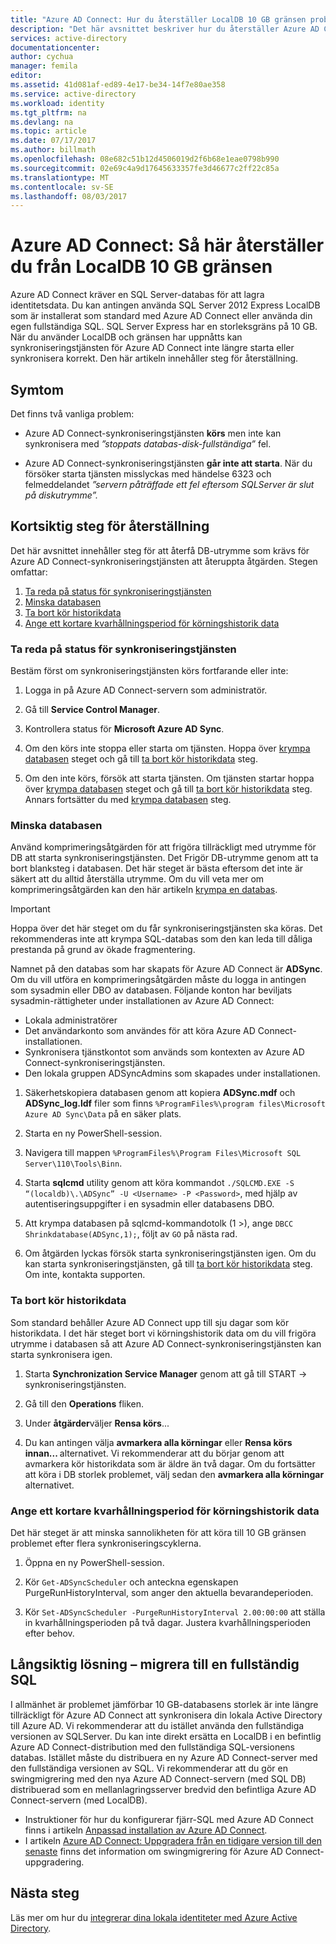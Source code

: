 ```yaml
---
title: "Azure AD Connect: Hur du återställer LocalDB 10 GB gränsen problemet | Microsoft Docs"
description: "Det här avsnittet beskriver hur du återställer Azure AD Connect-synkroniseringstjänsten vid LocalDB 10GB begränsa problemet."
services: active-directory
documentationcenter: 
author: cychua
manager: femila
editor: 
ms.assetid: 41d081af-ed89-4e17-be34-14f7e80ae358
ms.service: active-directory
ms.workload: identity
ms.tgt_pltfrm: na
ms.devlang: na
ms.topic: article
ms.date: 07/17/2017
ms.author: billmath
ms.openlocfilehash: 08e682c51b12d4506019d2f6b68e1eae0798b990
ms.sourcegitcommit: 02e69c4a9d17645633357fe3d46677c2ff22c85a
ms.translationtype: MT
ms.contentlocale: sv-SE
ms.lasthandoff: 08/03/2017
---
```

# <a name="azure-ad-connect-how-to-recover-from-localdb-10-gb-limit"></a>Azure AD Connect: Så här återställer du från LocalDB 10 GB gränsen
Azure AD Connect kräver en SQL Server-databas för att lagra identitetsdata. Du kan antingen använda SQL Server 2012 Express LocalDB som är installerat som standard med Azure AD Connect eller använda din egen fullständiga SQL. SQL Server Express har en storleksgräns på 10 GB. När du använder LocalDB och gränsen har uppnåtts kan synkroniseringstjänsten för Azure AD Connect inte längre starta eller synkronisera korrekt. Den här artikeln innehåller steg för återställning.

## <a name="symptoms"></a>Symtom
Det finns två vanliga problem:

* Azure AD Connect-synkroniseringstjänsten **körs** men inte kan synkronisera med *”stoppats databas-disk-fullständiga”* fel.

* Azure AD Connect-synkroniseringstjänsten **går inte att starta**. När du försöker starta tjänsten misslyckas med händelse 6323 och felmeddelandet *”servern påträffade ett fel eftersom SQLServer är slut på diskutrymme”.*

## <a name="short-term-recovery-steps"></a>Kortsiktig steg för återställning
Det här avsnittet innehåller steg för att återfå DB-utrymme som krävs för Azure AD Connect-synkroniseringstjänsten att återuppta åtgärden. Stegen omfattar:
1. [Ta reda på status för synkroniseringstjänsten](#determine-the-synchronization-service-status)
2. [Minska databasen](#shrink-the-database)
3. [Ta bort kör historikdata](#delete-run-history-data)
4. [Ange ett kortare kvarhållningsperiod för körningshistorik data](#shorten-retention-period-for-run-history-data)

### <a name="determine-the-synchronization-service-status"></a>Ta reda på status för synkroniseringstjänsten
Bestäm först om synkroniseringstjänsten körs fortfarande eller inte:

1. Logga in på Azure AD Connect-servern som administratör.

2. Gå till **Service Control Manager**.

3. Kontrollera status för **Microsoft Azure AD Sync**.


4. Om den körs inte stoppa eller starta om tjänsten. Hoppa över [krympa databasen](#shrink-the-database) steget och gå till [ta bort kör historikdata](#delete-run-history-data) steg.

5. Om den inte körs, försök att starta tjänsten. Om tjänsten startar hoppa över [krympa databasen](#shrink-the-database) steget och gå till [ta bort kör historikdata](#delete-run-history-data) steg. Annars fortsätter du med [krympa databasen](#shrink-the-database) steg.

### <a name="shrink-the-database"></a>Minska databasen
Använd komprimeringsåtgärden för att frigöra tillräckligt med utrymme för DB att starta synkroniseringstjänsten. Det Frigör DB-utrymme genom att ta bort blanksteg i databasen. Det här steget är bästa eftersom det inte är säkert att du alltid återställa utrymme. Om du vill veta mer om komprimeringsåtgärden kan den här artikeln [krympa en databas](https://msdn.microsoft.com/library/ms189035.aspx).

> [!IMPORTANT]
> Hoppa över det här steget om du får synkroniseringstjänsten ska köras. Det rekommenderas inte att krympa SQL-databas som den kan leda till dåliga prestanda på grund av ökade fragmentering.

Namnet på den databas som har skapats för Azure AD Connect är **ADSync**. Om du vill utföra en komprimeringsåtgärden måste du logga in antingen som sysadmin eller DBO av databasen. Följande konton har beviljats sysadmin-rättigheter under installationen av Azure AD Connect:
* Lokala administratörer
* Det användarkonto som användes för att köra Azure AD Connect-installationen.
* Synkronisera tjänstkontot som används som kontexten av Azure AD Connect-synkroniseringstjänsten.
* Den lokala gruppen ADSyncAdmins som skapades under installationen.

1. Säkerhetskopiera databasen genom att kopiera **ADSync.mdf** och **ADSync_log.ldf** filer som finns `%ProgramFiles%\program files\Microsoft Azure AD Sync\Data` på en säker plats.

2. Starta en ny PowerShell-session.

3. Navigera till mappen `%ProgramFiles%\Program Files\Microsoft SQL Server\110\Tools\Binn`.

4. Starta **sqlcmd** utility genom att köra kommandot `./SQLCMD.EXE -S “(localdb)\.\ADSync” -U <Username> -P <Password>`, med hjälp av autentiseringsuppgifter i en sysadmin eller databasens DBO.

5. Att krympa databasen på sqlcmd-kommandotolk (1 >), ange `DBCC Shrinkdatabase(ADSync,1);`, följt av `GO` på nästa rad.

6. Om åtgärden lyckas försök starta synkroniseringstjänsten igen. Om du kan starta synkroniseringstjänsten, gå till [ta bort kör historikdata](#delete-run-history-data) steg. Om inte, kontakta supporten.

### <a name="delete-run-history-data"></a>Ta bort kör historikdata
Som standard behåller Azure AD Connect upp till sju dagar som kör historikdata. I det här steget bort vi körningshistorik data om du vill frigöra utrymme i databasen så att Azure AD Connect-synkroniseringstjänsten kan starta synkronisera igen.

1.  Starta **Synchronization Service Manager** genom att gå till START → synkroniseringstjänsten.

2.  Gå till den **Operations** fliken.

3.  Under **åtgärder**väljer **Rensa körs**...

4.  Du kan antingen välja **avmarkera alla körningar** eller **Rensa körs innan... <date>**  alternativet. Vi rekommenderar att du börjar genom att avmarkera kör historikdata som är äldre än två dagar. Om du fortsätter att köra i DB storlek problemet, välj sedan den **avmarkera alla körningar** alternativet.

### <a name="shorten-retention-period-for-run-history-data"></a>Ange ett kortare kvarhållningsperiod för körningshistorik data
Det här steget är att minska sannolikheten för att köra till 10 GB gränsen problemet efter flera synkroniseringscyklerna.

1. Öppna en ny PowerShell-session.

2. Kör `Get-ADSyncScheduler` och anteckna egenskapen PurgeRunHistoryInterval, som anger den aktuella bevarandeperioden.

3. Kör `Set-ADSyncScheduler -PurgeRunHistoryInterval 2.00:00:00` att ställa in kvarhållningsperioden på två dagar. Justera kvarhållningsperioden efter behov.

## <a name="long-term-solution--migrate-to-full-sql"></a>Långsiktig lösning – migrera till en fullständig SQL
I allmänhet är problemet jämförbar 10 GB-databasens storlek är inte längre tillräckligt för Azure AD Connect att synkronisera din lokala Active Directory till Azure AD. Vi rekommenderar att du istället använda den fullständiga versionen av SQLServer. Du kan inte direkt ersätta en LocalDB i en befintlig Azure AD Connect-distribution med den fullständiga SQL-versionens databas. Istället måste du distribuera en ny Azure AD Connect-server med den fullständiga versionen av SQL. Vi rekommenderar att du gör en swingmigrering med den nya Azure AD Connect-servern (med SQL DB) distribuerad som en mellanlagringsserver bredvid den befintliga Azure AD Connect-servern (med LocalDB). 
* Instruktioner för hur du konfigurerar fjärr-SQL med Azure AD Connect finns i artikeln [Anpassad installation av Azure AD Connect](https://docs.microsoft.com/azure/active-directory/connect/active-directory-aadconnect-get-started-custom).
* I artikeln [Azure AD Connect: Uppgradera från en tidigare version till den senaste](https://docs.microsoft.com/azure/active-directory/connect/active-directory-aadconnect-upgrade-previous-version#swing-migration) finns det information om swingmigrering för Azure AD Connect-uppgradering.

## <a name="next-steps"></a>Nästa steg
Läs mer om hur du [integrerar dina lokala identiteter med Azure Active Directory](active-directory-aadconnect.md).

